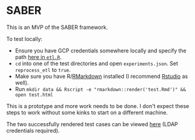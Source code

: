 # SABER

This is an MVP of the SABER framework.

To test locally:

* Ensure you have GCP credentials somewhere locally and specify the path [here in `etl.R`](https://github.com/benmiroglio/saber/blob/master/test_1/etl.R#L14).
* `cd` into one of the test directories and open `experiments.json`. Set `reprocess_etl` to `true`.
* Make sure you have R/[RMarkdown](https://bookdown.org/yihui/rmarkdown/installation.html) installed (I recommend [Rstudio](https://www.rstudio.com/products/rstudio/download/) as well).
* Run `mkdir data && Rscript -e "rmarkdown::render('test.Rmd')" && open test.html` 

This is a prototype and more work needs to be done. I don't expect these steps to work without some kinks to start on a different machine.


The two successfully rendered test cases can be viewed [here](https://metrics.mozilla.com/~bmiroglio/saber_test/) (LDAP credentials required).
